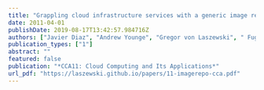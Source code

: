 ```yaml
---
title: "Grappling cloud infrastructure services with a generic image repository"
date: 2011-04-01
publishDate: 2019-08-17T13:42:57.984716Z
authors: ["Javier Diaz", "Andrew Younge", "Gregor von Laszewski", " FugangWang", "Geoffrey C. Fox"]
publication_types: ["1"]
abstract: ""
featured: false
publication: "*CCA11: Cloud Computing and Its Applications*"
url_pdf: "https://laszewski.github.io/papers/11-imagerepo-cca.pdf"
---
```


